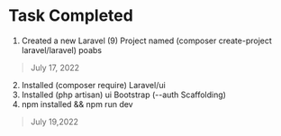 # Task Completed

1. Created a new Laravel (9) Project named (composer create-project laravel/laravel) poabs 
> July 17, 2022
2. Installed (composer require) Laravel/ui
3. Installed (php artisan) ui Bootstrap (--auth Scaffolding)
4. npm installed && npm run dev
> July 19,2022